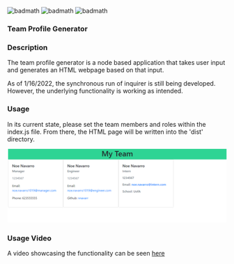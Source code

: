 ![badmath](https://img.shields.io/badge/-HTML-orange) ![badmath](https://img.shields.io/badge/-CSS-blue) ![badmath](https://img.shields.io/badge/-JS-yellow)

### Team Profile Generator

### Description
The team profile generator is a node based application that takes user input and generates an HTML webpage based on that input.

As of 1/16/2022, the synchronous run of inquirer is still being developed. However, the underlying functionality is working as intended.

### Usage
In its current state, please set the team members and roles within the index.js file.  From there, the HTML page will be written into the 'dist' directory.

![alt text](src/teampage.png)


### Usage Video
A video showcasing the functionality can be seen [here](https://watch.screencastify.com/v/XpTDBOyrhTAmb67FuuxE)
